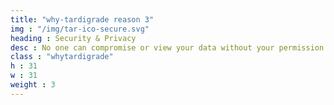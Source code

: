 ```yaml
---
title: "why-tardigrade reason 3"
img : "/img/tar-ico-secure.svg"
heading : Security & Privacy
desc : No one can compromise or view your data without your permission. Client-side AES-256-GCM encryption is standard on every file.
class : "whytardigrade"
h : 31
w : 31
weight : 3
---
```

